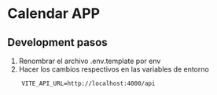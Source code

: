 # Calendar APP


## Development pasos

1. Renombrar el archivo .env.template por env
2. Hacer los cambios respectivos en las variables de entorno

```
    VITE_API_URL=http://localhost:4000/api
```
